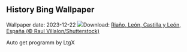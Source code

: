 ## History Bing Wallpaper
Wallpaper date: 2023-12-22
![](https://www.bing.com/th?id=OHR.WinterSolstice_ES-ES7825369117_UHD.jpg&w=1000)Download: [Riaño, León, Castilla y León, España (© Raul Villalon/Shutterstock)](https://www.bing.com/th?id=OHR.WinterSolstice_ES-ES7825369117_UHD.jpg)

Auto get programm by LtgX
